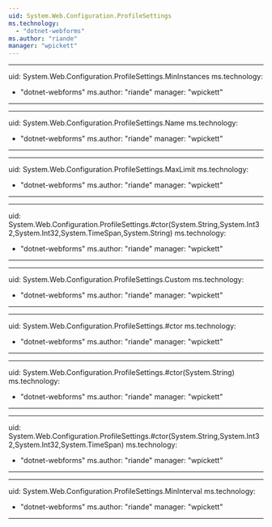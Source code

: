 ```yaml
---
uid: System.Web.Configuration.ProfileSettings
ms.technology: 
  - "dotnet-webforms"
ms.author: "riande"
manager: "wpickett"
---
```


---
uid: System.Web.Configuration.ProfileSettings.MinInstances
ms.technology: 
  - "dotnet-webforms"
ms.author: "riande"
manager: "wpickett"
---

---
uid: System.Web.Configuration.ProfileSettings.Name
ms.technology: 
  - "dotnet-webforms"
ms.author: "riande"
manager: "wpickett"
---

---
uid: System.Web.Configuration.ProfileSettings.MaxLimit
ms.technology: 
  - "dotnet-webforms"
ms.author: "riande"
manager: "wpickett"
---

---
uid: System.Web.Configuration.ProfileSettings.#ctor(System.String,System.Int32,System.Int32,System.TimeSpan,System.String)
ms.technology: 
  - "dotnet-webforms"
ms.author: "riande"
manager: "wpickett"
---

---
uid: System.Web.Configuration.ProfileSettings.Custom
ms.technology: 
  - "dotnet-webforms"
ms.author: "riande"
manager: "wpickett"
---

---
uid: System.Web.Configuration.ProfileSettings.#ctor
ms.technology: 
  - "dotnet-webforms"
ms.author: "riande"
manager: "wpickett"
---

---
uid: System.Web.Configuration.ProfileSettings.#ctor(System.String)
ms.technology: 
  - "dotnet-webforms"
ms.author: "riande"
manager: "wpickett"
---

---
uid: System.Web.Configuration.ProfileSettings.#ctor(System.String,System.Int32,System.Int32,System.TimeSpan)
ms.technology: 
  - "dotnet-webforms"
ms.author: "riande"
manager: "wpickett"
---

---
uid: System.Web.Configuration.ProfileSettings.MinInterval
ms.technology: 
  - "dotnet-webforms"
ms.author: "riande"
manager: "wpickett"
---
